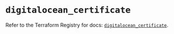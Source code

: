 # `digitalocean_certificate`

Refer to the Terraform Registry for docs: [`digitalocean_certificate`](https://registry.terraform.io/providers/digitalocean/digitalocean/2.36.0/docs/resources/certificate).
